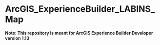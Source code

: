 # ArcGIS_ExperienceBuilder_LABINS_Map

**Note: This repository is meant for ArcGIS Experience Builder Developer version 1.13**
